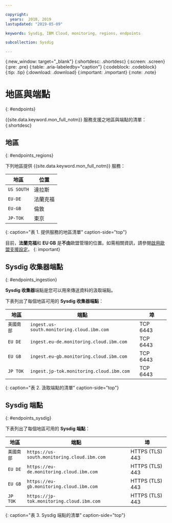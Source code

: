 ```yaml
---

copyright:
  years:  2018, 2019
lastupdated: "2019-05-09"

keywords: Sysdig, IBM Cloud, monitoring, regions, endpoints

subcollection: Sysdig

---
```


{:new_window: target="_blank"}
{:shortdesc: .shortdesc}
{:screen: .screen}
{:pre: .pre}
{:table: .aria-labeledby="caption"}
{:codeblock: .codeblock}
{:tip: .tip}
{:download: .download}
{:important: .important}
{:note: .note}


# 地區與端點
{: #endpoints}

{{site.data.keyword.mon_full_notm}} 服務支援之地區與端點的清單：
{:shortdesc}

## 地區
{: #endpoints_regions}

下列地區提供 {{site.data.keyword.mon_full_notm}} 服務：

| 地區                | 位置  | 
|-----------------------|-----------|
| `US SOUTH`            | 達拉斯    | 
| `EU-DE`               | 法蘭克福 | 
| `EU-GB`               | 倫敦| 
| `JP-TOK`              |東京|
{: caption="表 1. 提供服務的地區清單" caption-side="top"} 

目前，**法蘭克福**和 **EU GB** 是**不由**歐盟管理的位置。如需相關資訊，請參閱[啟用歐盟支援設定](/docs/account?topic=account-eu-hipaa-supported#bill_eusupported)。
{: important}


## Sysdig 收集器端點
{: #endpoints_ingestion}

**Sysdig 收集器**端點是您可以用來傳送資料的汲取端點。

下表列出了每個地區可用的 **Sysdig 收集器端點**：

| 地區        | 端點                                                  | 埠 |
|---------------|-----------------------------------------------------------|------|
| `美國南部`          | `ingest.us-south.monitoring.cloud.ibm.com`                | TCP 6443 |
| `EU DE`     | `ingest.eu-de.monitoring.cloud.ibm.com`                   | TCP 6443 | 
| `EU GB`     | `ingest.eu-gb.monitoring.cloud.ibm.com`                   | TCP 6443 | 
| `JP TOK`     | `ingest.jp-tok.monitoring.cloud.ibm.com`                  | TCP 6443 | 
{: caption="表 2. 汲取端點的清單" caption-side="top"} 



## Sysdig 端點
{: #endpoints_sysdig}

下表列出了每個地區可用的 **Sysdig 端點**：

| 地區        | 端點                                                  | 埠 |
|--------------|-----------------------------------------------------------|-----------------|
| `美國南部`          | `https://us-south.monitoring.cloud.ibm.com `              | HTTPS (TLS) 443 |  
| `EU DE`     | `https://eu-de.monitoring.cloud.ibm.com `                 | HTTPS (TLS) 443 |
| `EU GB`     | `https://eu-gb.monitoring.cloud.ibm.com `                 | HTTPS (TLS) 443 |
| `JP TOK`     | `https://jp-tok.monitoring.cloud.ibm.com`                 | HTTPS (TLS) 443 |
{: caption="表 3. Sysdig 端點的清單" caption-side="top"} 


